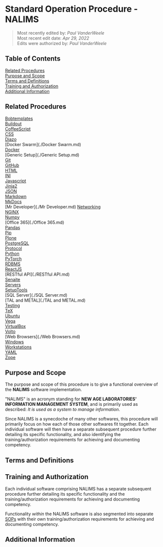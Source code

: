 # Standard Operation Procedure - NALIMS

>Most recently edited by: *Paul VanderWeele*  
>Most recent edit date: *Apr 29, 2022*  
>Edits were authorized by: *Paul VanderWeele*

## Table of Contents

[Related Procedures](#related-procedures)  
[Purpose and Scope](#purpose-and-scope)  
[Terms and Definitions](#terms-and-definitions)  
[Training and Authorization](#training-and-authorization)  
[Additional Information](#additional-information)  

## Related Procedures

[Bobtemplates](./Bobtemplates.md)  
[Buildout](./Buildout.md)  
[CoffeeScript](./CoffeeScript.md)  
[CSS](./CSS.md)  
[Diazo](./Diazo.md)  
[Docker Swarm](./Docker Swarm.md)  
[Docker](./Docker.md)  
[Generic Setup](./Generic Setup.md)  
[Git](./Git.md)  
[GitHub](./GitHub.md)  
[HTML](./HTML.md)  
[INI](./INI.md)  
[Javascript](./Javascript.md)  
[Jinja2](Jinja2.md)  
[JSON](./JSON.md)  
[Markdown](./Markdown.md)  
[MkDocs](./MkDocs.md)  
[Mr Developer](./Mr Developer.md)
[Networking](./Networking.md)  
[NGINX](./NGINX.md)  
[Numpy](./Numpy.md)  
[Office 365](./Office 365.md)  
[Pandas](./Pandas.md)  
[Pip](./Pip.md)  
[Plone](./Plone.md)  
[PostgreSQL](./PostgreSQL.md)  
[Protocol](./Protocol.md)  
[Python](./Python.md)  
[PyTorch](./PyTorch.md)  
[RDBMS](./RDBMS.md)  
[ReactJS](./ReactJS.md)  
[RESTful API](./RESTful API.md)  
[Senaite](./Senaite.md)  
[Servers](./Servers.md)  
[SetupTools](./SetupTools.md)  
[SQL Server](./SQL Server.md)  
[TAL and METAL](./TAL and METAL.md)  
[Testing](./Testing.md)  
[TeX](./TeX.md)  
[Ubuntu](./Ubuntu.md)  
[Vega](./Vega.md)  
[VirtualBox](./VirtualBox.md)  
[Volto](./Volto.md)  
[Web Browsers](./Web Browsers.md)  
[Windows](./Windows.md)  
[Workstations](./Workstations.md)  
[YAML](./YAML.md)  
[Zope](./Zope.md)  

## Purpose and Scope

The purpose and scope of this procedure is to give a functional overview of the **NALIMS** software implementation.

"NALIMS" is an acronym standing for **NEW AGE LABORATORIES' INFORMATION MANAGEMENT SYSTEM**, and is primarily used as described: *It is used as a system to manage information*.

Since NALIMS is a synecdoche of many other softwares, this procedure will primarily focus on how each of those other softwares fit together. Each individual software will then have a separate subsequent procedure further detailing its specific functionality, and also identifying the training/authorization requirements for achieving and documenting competency.

## Terms and Definitions

## Training and Authorization

Each individual software comprising NALIMS has a separate subsequent procedure further detailing its specific functionality and the training/authorization requirements for achieving and documenting competency.

Functionality *within* the NALIMS software is also segmented into separate [SOPs](../index.md) with their own training/authorization requirements for achieving and documenting competency.

## Additional Information
